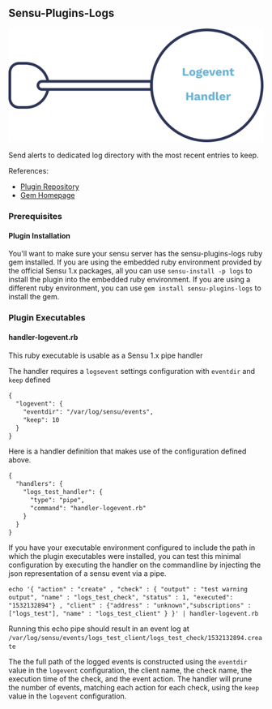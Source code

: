 ## Sensu-Plugins-Logs

![Alt text](../images/logevent_handler.png)

Send alerts to dedicated log directory with the most recent entries to keep.  

References:

* [Plugin Repository](https://github.com/sensu-plugins/sensu-plugins-logs/)
* [Gem Homepage](https://rubygems.org/gems/sensu-plugins-logs)

### Prerequisites

#### Plugin Installation
You'll want to make sure your sensu server has the sensu-plugins-logs ruby gem installed. If you are using the embedded ruby environment provided by the official Sensu 1.x packages, all you can use `sensu-install -p logs` to install the plugin into the embedded ruby  environment.  If you are using a different ruby environment, you can use `gem install sensu-plugins-logs` to install the gem.


### Plugin Executables

#### handler-logevent.rb
This ruby executable is usable as a Sensu 1.x pipe handler

The handler requires a `logsevent` settings configuration with `eventdir` and `keep` defined
```
{
  "logevent": {
    "eventdir": "/var/log/sensu/events",
    "keep": 10
  }
}

```

Here is a handler definition that makes use of the configuration defined above.
```
{
  "handlers": {
    "logs_test_handler": {
      "type": "pipe",
      "command": "handler-logevent.rb"
    }
  }
}

```

If you have your executable environment configured to include the path in which the plugin executables were installed, you can test this minimal configuration by executing the handler on the commandline by injecting the json representation of a sensu event via a pipe.

```
echo '{ "action" : "create" , "check" : { "output" : "test warning output", "name" : "logs_test_check", "status" : 1, "executed": "1532132894"} , "client" : {"address" : "unknown","subscriptions" : ["logs_test"], "name" : "logs_test_client" } }' | handler-logevent.rb
```

Running this echo pipe should result in an event log at `/var/log/sensu/events/logs_test_client/logs_test_check/1532132894.create`

The the full path of the logged events is constructed using the `eventdir` value in the `logevent` configuration, the client name, the check name, the execution time of the check, and the event action.   The handler will prune the number of events, matching each action for each check, using the `keep` value in the `logevent` configuration.







